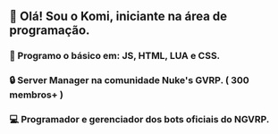 ## 👋 Olá! Sou o Komi, iniciante na área de programação. 
### 🍃 Programo o básico em: JS, HTML, LUA e CSS.
### 🔒 Server Manager na comunidade Nuke's GVRP. ( 300 membros+ )
### 💻 Programador e gerenciador dos bots oficiais do NGVRP.
